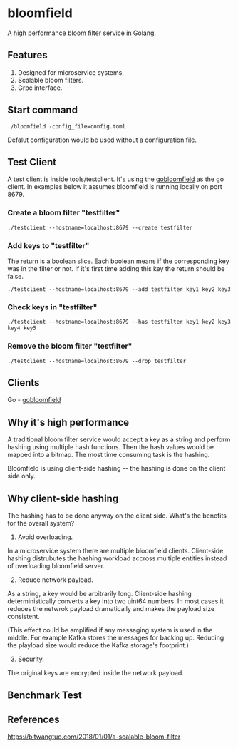 # bloomfield

A high performance bloom filter service in Golang.

## Features

1. Designed for microservice systems.
2. Scalable bloom filters.
3. Grpc interface.


## Start command

```
./bloomfield -config_file=config.toml
```
Defalut configuration would be used without a configuration file.


## Test Client

A test client is inside tools/testclient. It's using the [gobloomfield](https://github.com/wangthomas/gobloomfield) as the go client.
In examples below it assumes bloomfield is running locally on port 8679. 

### Create a bloom filter "testfilter"

```
./testclient --hostname=localhost:8679 --create testfilter
```

### Add keys to "testfilter"

The return is a boolean slice. Each boolean means if the corresponding key was in the filter or not. If it's first time adding this key
the return should be false.

```
./testclient --hostname=localhost:8679 --add testfilter key1 key2 key3
```

### Check keys in "testfilter"

```
./testclient --hostname=localhost:8679 --has testfilter key1 key2 key3 key4 key5
```

### Remove the bloom filter "testfilter"

```
./testclient --hostname=localhost:8679 --drop testfilter
```

## Clients

Go - [gobloomfield](https://github.com/wangthomas/gobloomfield)


## Why it's high performance

A traditional bloom filter service would accept a key as a string and perform hashing using multiple hash functions. Then the hash values
would be mapped into a bitmap. The most time consuming task is the hashing. 

Bloomfield is using client-side hashing -- the hashing is done on the client side only.

## Why client-side hashing

The hashing has to be done anyway on the client side. What's the benefits for the overall system? 

1. Avoid overloading.

In a microservice system there are multiple bloomfield clients. Client-side hashing distrubutes the hashing workload accross multiple
entities instead of overloading bloomfield server.

2. Reduce network payload.

As a string, a key would be arbitrarily long. Client-side hashing deterministically converts a key into two uint64 numbers. In most cases 
it reduces the netwrok payload dramatically and makes the payload size consistent. 

(This effect could be amplified if any messaging system is used in the middle. For example Kafka stores the messages for backing up. 
Reducing the playload size would reduce the Kafka storage's footprint.)

3. Security. 

The original keys are encrypted inside the network payload.

## Benchmark Test



## References

https://bitwangtuo.com/2018/01/01/a-scalable-bloom-filter
